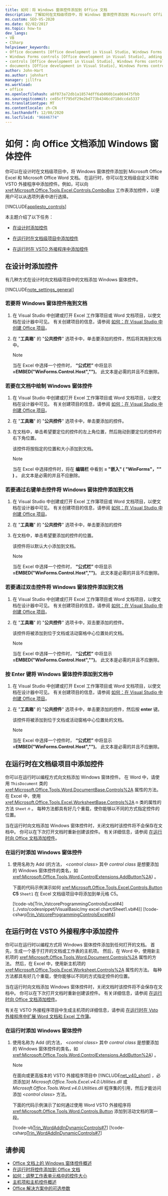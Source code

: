 ```yaml
---
title: 如何：将 Windows 窗体控件添加到 Office 文档
description: 了解如何在文档级项目中，将 Windows 窗体控件添加到 Microsoft Office Excel 并在设计时 Microsoft Office Word 文档。
ms.custom: SEO-VS-2020
ms.date: 02/02/2017
ms.topic: how-to
dev_langs:
- VB
- CSharp
helpviewer_keywords:
- Office documents [Office development in Visual Studio, Windows Forms controls
- Windows Forms controls [Office development in Visual Studio], adding
- controls [Office development in Visual Studio], Windows Forms controls
- documents [Office development in Visual Studio], Windows Forms controls
author: John-Hart
ms.author: johnhart
manager: jillfra
ms.workload:
- office
ms.openlocfilehash: a8f073a72db1a18574dff6ab060b1ea069475fbb
ms.sourcegitcommit: ce85cff795df29e2bd773b4346cd718dccda5337
ms.translationtype: MT
ms.contentlocale: zh-CN
ms.lasthandoff: 12/08/2020
ms.locfileid: "96846774"
---
```

# <a name="how-to-add-windows-forms-controls-to-office-documents"></a>如何：向 Office 文档添加 Windows 窗体控件
  你可以在设计时在文档级项目中，将 Windows 窗体控件添加到 Microsoft Office Excel 和 Microsoft Office Word 文档。 在运行时，你可以在文档级自定义项和 VSTO 外接程序中添加控件。例如，可以向 <xref:Microsoft.Office.Tools.Excel.Controls.ComboBox> 工作表添加控件，以便用户可以从选项列表中进行选择。

 [!INCLUDE[appliesto_controls](../vsto/includes/appliesto-controls-md.md)]

 本主题介绍了以下任务：

- [在设计时添加控件](#designtime)

- [在运行时在文档级项目中添加控件](#runtimedoclevel)

- [在运行时在 VSTO 外接程序中添加控件](#runtimeaddin)

## <a name="add-controls-at-design-time"></a><a name="designtime"></a> 在设计时添加控件
 有几种方式在设计时向文档级项目中的文档添加 Windows 窗体控件。

 [!INCLUDE[note_settings_general](../sharepoint/includes/note-settings-general-md.md)]

### <a name="to-drag-a-windows-forms-control-to-the-document"></a>若要将 Windows 窗体控件拖到文档

1. 在 Visual Studio 中创建或打开 Excel 工作簿项目或 Word 文档项目，以使文档在设计器中可见。 有关创建项目的信息，请参阅 [如何：在 Visual Studio 中创建 Office 项目](../vsto/how-to-create-office-projects-in-visual-studio.md)。

2. 在 "**工具箱**" 的 "**公共控件**" 选项卡中，单击要添加的控件，然后将其拖到文档中。

    > [!NOTE]
    > 当在 Excel 中选择一个控件时， **“公式栏”** 中将显示 **=EMBED("WinForms.Control.Host","")**。 此文本是必需的并且不应删除。

### <a name="to-draw-a-windows-forms-control-on-the-document"></a>若要在文档中绘制 Windows 窗体控件

1. 在 Visual Studio 中创建或打开 Excel 工作簿项目或 Word 文档项目，以使文档在设计器中可见。 有关创建项目的信息，请参阅 [如何：在 Visual Studio 中创建 Office 项目](../vsto/how-to-create-office-projects-in-visual-studio.md)。

2. 在 "**工具箱**" 的 "**公共控件**" 选项卡中，单击要添加的控件。

3. 在文档中，单击希望要定位的控件的左上角位置，然后拖动到要定位的控件的右下角位置。

     该控件将按指定的位置和大小添加到文档。

    > [!NOTE]
    > 当在 Excel 中选择控件时，将在 **编辑栏** 中看到 **= "嵌入" ( "WinForms"，"" )** 。 此文本是必需的并且不应删除。

### <a name="to-add-a-windows-forms-control-to-the-document-by-single-clicking-the-control"></a>若要通过右键单击控件将 Windows 窗体控件添加到文档

1. 在 Visual Studio 中创建或打开 Excel 工作簿项目或 Word 文档项目，以使文档在设计器中可见。 有关创建项目的信息，请参阅 [如何：在 Visual Studio 中创建 Office 项目](../vsto/how-to-create-office-projects-in-visual-studio.md)。

2. 在 "**工具箱**" 的 "**公共控件**" 选项卡中，单击要添加的控件

3. 在文档中，单击希望要添加的控件的位置。

     该控件将以默认大小添加到文档。

    > [!NOTE]
    > 当在 Excel 中选择一个控件时， **“公式栏”** 中将显示 **=EMBED("WinForms.Control.Host","")**。 此文本是必需的并且不应删除。

### <a name="to-add-a-windows-forms-control-to-the-document-by-double-clicking-the-control"></a>若要通过双击控件将 Windows 窗体控件添加到文档

1. 在 Visual Studio 中创建或打开 Excel 工作簿项目或 Word 文档项目，以使文档在设计器中可见。 有关创建项目的信息，请参阅 [如何：在 Visual Studio 中创建 Office 项目](../vsto/how-to-create-office-projects-in-visual-studio.md)。

2. 在 "**工具箱**" 的 "**公共控件**" 选项卡中，双击要添加的控件。

     该控件将被添加到位于文档或活动窗格中心位置处的文档。

    > [!NOTE]
    > 当在 Excel 中选择一个控件时， **“公式栏”** 中将显示 **=EMBED("WinForms.Control.Host","")**。 此文本是必需的并且不应删除。

### <a name="to-add-a-windows-forms-control-to-the-document-by-pressing-the-enter-key"></a>按 Enter 键将 Windows 窗体控件添加到文档中

1. 在 Visual Studio 中创建或打开 Excel 工作簿项目或 Word 文档项目，以使文档在设计器中可见。 有关创建项目的信息，请参阅 [如何：在 Visual Studio 中创建 Office 项目](../vsto/how-to-create-office-projects-in-visual-studio.md)。

2. 在 "**工具箱**" 的 "**公共控件**" 选项卡中，单击要添加的控件，然后按 **enter** 键。

     该控件将被添加到位于文档或活动窗格中心位置处的文档。

    > [!NOTE]
    > 当在 Excel 中选择一个控件时， **“公式栏”** 中将显示 **=EMBED("WinForms.Control.Host","")**。 此文本是必需的并且不应删除。

## <a name="add-controls-at-run-time-in-document-level-projects"></a><a name="runtimedoclevel"></a> 在运行时在文档级项目中添加控件
 你可以在运行时以编程方式向文档添加 Windows 窗体控件。 在 Word 中，请使用 `ThisDocument` 类的 <xref:Microsoft.Office.Tools.Word.DocumentBase.Controls%2A> 属性的方法。 在 Excel 中，使用 <xref:Microsoft.Office.Tools.Excel.WorksheetBase.Controls%2A> n 类的属性的方法 `Sheet` *n* 。 每种方法都具有好几个重载，使你能够以不同的方式指定控件的位置。

 当在运行时向文档添加 Windows 窗体控件时，关闭文档时该控件将不会保存在文档中。 你可以在下次打开文档时重新创建该控件。 有关详细信息，请参阅 [在运行时向 Office 文档添加控件](../vsto/adding-controls-to-office-documents-at-run-time.md)。

### <a name="to-add-a-windows-forms-control-at-run-time"></a>在运行时添加 Windows 窗体控件

1. 使用名称为 Add (的方法， \<*control class*> 其中 *control class* 是想要添加的 Windows 窗体控件的类名，如 <xref:Microsoft.Office.Tools.Word.ControlExtensions.AddButton%2A>) 。

     下面的代码示例演示如何 <xref:Microsoft.Office.Tools.Excel.Controls.Button> **C5** `Sheet1` 在 Excel 文档级项目中将添加到单元格 C5。

     [!code-vb[Trin_VstcoreProgrammingControlsExcel#4](../vsto/codesnippet/VisualBasic/my excel chart/Sheet1.vb#4)]
     [!code-csharp[Trin_VstcoreProgrammingControlsExcel#4](../vsto/codesnippet/CSharp/Trin_VstcoreProgrammingControlsExcelCS/Sheet1.cs#4)]

## <a name="add-controls-at-run-time-in-vsto-add-ins"></a><a name="runtimeaddin"></a> 在运行时在 VSTO 外接程序中添加控件
 你可以在运行时以编程方式将 Windows 窗体控件添加到任何打开的文档。 首先，生成一个基于打开的文档或工作表的主机项。 然后，在 Word 中，使用新主机项的 <xref:Microsoft.Office.Tools.Word.Document.Controls%2A> 属性的方法。 然后，在 Excel 中，使用新主机项的 <xref:Microsoft.Office.Tools.Excel.Worksheet.Controls%2A> 属性的方法。 每种方法都具有好几个重载，使你能够以不同的方式指定控件的位置。

 当在运行时向文档添加 Windows 窗体控件时，关闭文档时该控件将不会保存在文档中。 你可以在下次打开文档时重新创建该控件。 有关详细信息，请参阅 [在运行时向 Office 文档添加控件](../vsto/adding-controls-to-office-documents-at-run-time.md)。

 有关在 VSTO 外接程序项目中生成主机项的详细信息，请参阅 [在运行时在 Vsto 外接程序中扩展 Word 文档和 Excel 工作簿](../vsto/extending-word-documents-and-excel-workbooks-in-vsto-add-ins-at-run-time.md)。

### <a name="to-add-a-windows-forms-control-at-run-time"></a>在运行时添加 Windows 窗体控件

1. 使用名称为 Add (的方法， \<*control class*> 其中 *control class* 是想要添加的 Windows 窗体控件的类名，如 <xref:Microsoft.Office.Tools.Word.ControlExtensions.AddButton%2A>) 。

    > [!NOTE]
    > 在面向或更高版本的 VSTO 外接程序项目中 [!INCLUDE[net_v40_short](../sharepoint/includes/net-v40-short-md.md)] ，必须添加对 *Microsoft.Office.Tools.Excel.v4.0.Utilities.dll* 或 *Microsoft.Office.Tools.Word.v4.0.Utilities.dll* 程序集的引用，然后才能访问添加 \<*control class*> 方法。

     下面的代码示例演示了如何通过使用 Word VSTO 外接程序将 <xref:Microsoft.Office.Tools.Word.Controls.Button> 添加到活动文档的第一段。

     [!code-vb[Trin_WordAddInDynamicControls#7](../vsto/codesnippet/VisualBasic/trin_wordaddindynamiccontrols/ThisAddIn.vb#7)]
     [!code-csharp[Trin_WordAddInDynamicControls#7](../vsto/codesnippet/CSharp/Trin_WordAddInDynamicControls/ThisAddIn.cs#7)]

## <a name="see-also"></a>请参阅
- [Office 文档上的 Windows 窗体控件概述](../vsto/windows-forms-controls-on-office-documents-overview.md)
- [在运行时将控件添加到 Office 文档](../vsto/adding-controls-to-office-documents-at-run-time.md)
- [如何：调整工作表单元格中的控件大小](../vsto/how-to-resize-controls-within-worksheet-cells.md)
- [主机项和主机控件概述](../vsto/host-items-and-host-controls-overview.md)
- [Office 解决方案中的可选参数](../vsto/optional-parameters-in-office-solutions.md)
